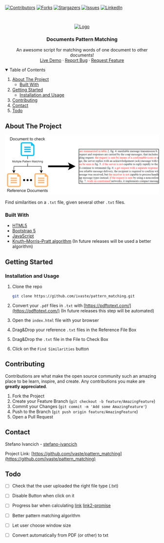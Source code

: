 <!-- MARKDOWN LINKS & IMAGES -->
[contributors-shield]: https://img.shields.io/github/contributors/ivaste/pattern_matching.svg?style=for-the-badge
[contributors-url]: https://github.com/ivaste/pattern_matching/graphs/contributors
[forks-shield]: https://img.shields.io/github/forks/ivaste/pattern_matching.svg?style=for-the-badge
[forks-url]: https://github.com/ivaste/pattern_matching/network/members
[stars-shield]: https://img.shields.io/github/stars/ivaste/pattern_matching.svg?style=for-the-badge
[stars-url]: https://github.com/ivaste/pattern_matching/stargazers
[issues-shield]: https://img.shields.io/github/issues/ivaste/pattern_matching.svg?style=for-the-badge
[issues-url]: https://github.com/ivaste/pattern_matching/issues
[license-shield]: https://img.shields.io/github/license/ivaste/pattern_matching.svg?style=for-the-badge
[linkedin-shield]: https://img.shields.io/badge/-LinkedIn-black.svg?style=for-the-badge&logo=linkedin&colorB=555
[linkedin-url]: https://linkedin.com/in/stefano-ivancich/
[product-screenshot]: https://github.com/ivaste/pattern_matching/blob/main/images/pattern_matching.png

<!-- PROJECT SHIELDS -->
<!--
*** I'm using markdown "reference style" links for readability.
*** Reference links are enclosed in brackets [ ] instead of parentheses ( ).
*** See the bottom of this document for the declaration of the reference variables
*** for contributors-url, forks-url, etc. This is an optional, concise syntax you may use.
*** https://www.markdownguide.org/basic-syntax/#reference-style-links
-->
[![Contributors][contributors-shield]][contributors-url]
[![Forks][forks-shield]][forks-url]
[![Stargazers][stars-shield]][stars-url]
[![Issues][issues-shield]][issues-url]
[![LinkedIn][linkedin-shield]][linkedin-url]


<!-- PROJECT LOGO -->
<br />
<p align="center">
  <a href="https://github.com/ivaste/pattern_matching">
    <img src="https://github.com/othneildrew/Best-README-Template/raw/master/images/logo.png" alt="Logo" width="80" height="80">
  </a>

  <h3 align="center">Documents Pattern Matching</h3>

  <p align="center">
    An awesome script for matching words of one document to other documents!
    <br />
    <a href="https://document-matching.netlify.app/">Live Demo</a>
    ·
    <a href="https://github.com/ivaste/pattern_matching/issues">Report Bug</a>
    ·
    <a href="https://github.com/ivaste/pattern_matching/issues">Request Feature</a>
  </p>
</p>


<!-- TABLE OF CONTENTS -->
<details open="open">
  <summary>Table of Contents</summary>
  <ol>
    <li>
      <a href="#about-the-project">About The Project</a>
      <ul>
        <li><a href="#built-with">Built With</a></li>
      </ul>
    </li>
    <li>
      <a href="#getting-started">Getting Started</a>
      <ul>
        <li><a href="#installation-and-usage">Installation and Usage</a></li>
      </ul>
    </li>
    <li><a href="#contributing">Contributing</a></li>
    <li><a href="#contact">Contact</a></li>
    <li><a href="#todo">Todo</a></li>
  </ol>
</details>


<!-- ABOUT THE PROJECT -->
## About The Project

[![Product Name Screen Shot][product-screenshot]](https://github.com/ivaste/pattern_matching)

Find similarities on a `.txt` file, given several other `.txt` files.

### Built With

* [HTML5](https://www.w3.org/TR/html52/)
* [Bootstrap 5](https://getbootstrap.com/)
* [JavaScript](https://www.javascript.com/)
* [Knuth–Morris–Pratt algorithm](https://en.wikipedia.org/wiki/Knuth%E2%80%93Morris%E2%80%93Pratt_algorithm) (In future releases will be used a better algorithm)



<!-- GETTING STARTED -->
## Getting Started

### Installation and Usage

1. Clone the repo
   ```sh
   git clone https://github.com/ivaste/pattern_matching.git
   ```

2. Convert your `.pdf` files in `.txt` with [https://pdftotext.com/](https://pdftotext.com/)  (In future releases this step will be automated)

3. Open the `index.html` file with your browser

4. Drag&Drop your reference `.txt` files in the Reference File Box

5. Drag&Drop the `.txt` file in the File to Check Box

6. Click on the `Find Similarities` button


<!-- CONTRIBUTING -->
## Contributing

Contributions are what make the open source community such an amazing place to be learn, inspire, and create. Any contributions you make are **greatly appreciated**.

1. Fork the Project
2. Create your Feature Branch (`git checkout -b feature/AmazingFeature`)
3. Commit your Changes (`git commit -m 'Add some AmazingFeature'`)
4. Push to the Branch (`git push origin feature/AmazingFeature`)
5. Open a Pull Request



<!-- CONTACT -->
## Contact

Stefano Ivancich - [stefano-ivancich](https://www.linkedin.com/in/stefano-ivancich/)

Project Link: [https://github.com/ivaste/pattern_matching](https://github.com/ivaste/pattern_matching)




## Todo

- [ ] Check that the user uploaded the right file type (.txt)
- [ ] Disable Button when click on it
- [ ] Progress bar when calculating [link](https://stackoverflow.com/a/64404164) [link2-promise](https://developer.mozilla.org/en-US/docs/Web/JavaScript/Reference/Global_Objects/Promise)
- [ ] Better pattern matching algorithm
- [ ] Let user choose window size
- [ ] Convert automatically from PDF (or other) to txt


